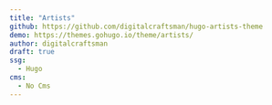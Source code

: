 ```yaml
---
title: "Artists"
github: https://github.com/digitalcraftsman/hugo-artists-theme
demo: https://themes.gohugo.io/theme/artists/
author: digitalcraftsman
draft: true
ssg:
  - Hugo
cms:
  - No Cms
---
```


